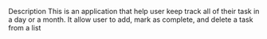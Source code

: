 Description
This is an application that help user keep track all of their task in a day or a month. It allow user to add, mark as complete, and delete a task from a list

